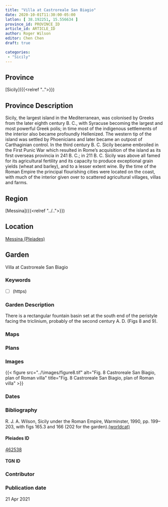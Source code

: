 ```yaml
---
title: "Villa at Castroreale San Biagio"
date: 2020-10-01T11:30:00-05:00
latlon: [ 38.192251, 15.556634 ]
province_id: PROVINCE_ID
article_id: ARTICLE_ID
author: Roger Wilson
editor: Chen Chen
draft: true

categories:
 - "Sicily"
---
```


## Province

[Sicily]({{<relref "..">}})

## Province Description
Sicily, the largest island in the Mediterranean, was colonised by Greeks from the later eighth century B. C., with Syracuse becoming the largest and most powerful Greek polis; in time most of the indigenous settlements of the interior also became profoundly Hellenized. The western tip of the island was settled by Phoenicians and later became an outpost of Carthaginian control. In the third century B. C. Sicily became embroiled in the First Punic War which resulted in Rome’s acquisition of the island as its first overseas provincia in 241 B. C.; in 211 B. C. Sicily was above all famed for its agricultural fertility and its capacity to produce exceptional grain yields (wheat and barley), and to a lesser extent wine. By the time of the Roman Empire the principal flourishing cities were located on the coast, with much of the interior given over to scattered agricultural villages, villas and farms.

## Region

[Messina]({{<relref "../..">}})

<!--### Sublocation Description-->

<!-- DESCRIPTION -->


## Location

[Messina (Pleiades)](https://pleiades.stoa.org/places/462538)

<!--### Location Description-->

<!-- LEAVE THIS BLANK FOR NOW -->

<!--## Sublocation-->

<!--
[AREA WITHIN LOCATION, LIKE “PALATINE HILL”](GEOREFERENCE LINK)
A sublocation is any area larger than an individual garden, but located within a location. I would always try to include a link to a controlled vocabulary here if possible. This ID may well be different from the Garden ID, e.g., Pompeii versus a Garden in one of the houses which has its own Pleiades ID.
-->

<!--### Sublocation Description-->

<!-- DESCRIPTION -->

## Garden

Villa at Castroreale San Biagio

### Keywords
- [ ] (https)
<!-- [urban villas](#) -->


### Garden Description

There is a rectangular fountain basin set at the south end of the peristyle facing the triclinium, probably of the second century A. D. (Figs 8 and 9).

### Maps

<!--
{{< figure src="IMG_URL" alt="ALT_TEXT" title="CAPTION" >}}
-->

### Plans

<!--{{< figure src="../images/cologne_atrium_plan1_EUR_GI_ColClaAA_Ah_carroll.jpg" alt="Plan of the Atrium House at Colonia Claudia Ara Agrippinensium (Cologne); rights statement" title="Plan 1: Plan of the so-called 'atrium house' with an apsidal pool (P) in its garden courtyard (G). Adapted from Precht 1971, fig. 2. (Rights statement)" >}}-->

### Images

{{< figure src="../\images/figure8.tif" alt="Fig. 8  Castroreale San Biagio, plan of Roman villa" title="Fig. 8  Castroreale San Biagio, plan of Roman villa" >}}


### Dates


### Bibliography

R. J. A. Wilson, Sicily under the Roman Empire, Warminster, 1990, pp. 199–203, with figs 165.3 and 166 (202 for the garden).[(worldcat)](http://www.worldcat.org/oclc/608028740)

<!--#### Periodo ID-->

<!-- [PERIODO_ID](https://pleiades.stoa.org/places/PLEIADES_ID) -->

#### Pleiades ID

[462538](https://pleiades.stoa.org/places/462538)

#### TGN ID


### Contributor


### Publication date

21 Apr 2021


<!--### Related articles-->

<!-- Links to other related articles. Leave blank for now -->